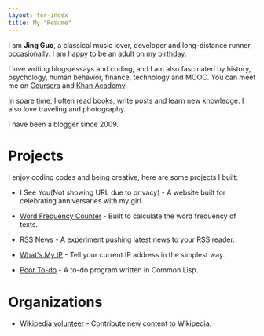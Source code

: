 ```yaml
---
layout: for-index
title: My "Resume"
---
```


I am **Jing Guo**, a classical music lover, developer and long-distance runner, occasionally. I am happy to be an adult on my birthday.

I love writing blogs/essays and coding, and I am also fascinated by history, psychology, human behavior, finance, technology and MOOC. You can meet me on [Coursera](https://www.coursera.org/user/i/361951d01125a4915d2bc9815ad17a1b) and [Khan Academy](https://www.khanacademy.org/profile/guojing/).

In spare time, I often read books, write posts and learn new knowledge. I also love traveling and photography.

I have been a blogger since 2009.

Projects
=====

I enjoy coding codes and being creative, here are some projects I built:

* I See You(Not showing URL due to privacy) - A website built for celebrating anniversaries with my girl.

* [Word Frequency Counter](https://github.com/guojing0/my_python/blob/master/frequency.py) - Built to calculate the word frequency of texts.

* [RSS News](http://rssnews.funnyguo.me/) - A experiment pushing latest news to your RSS reader.

* [What's My IP](http://whatsmyip.funnyguo.me/) - Tell your current IP address in the simplest way.

* [Poor To-do](https://github.com/guojing0/common-lisp/blob/master/todo.lisp) - A to-do program written in Common Lisp.

Organizations
=====

* Wikipedia [volunteer](http://zh.wikipedia.org/wiki/User:Guojkiwi) - Contribute new content to Wikipedia.
